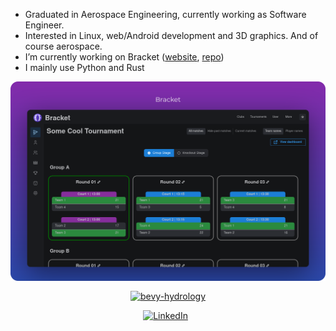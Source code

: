 - Graduated in Aerospace Engineering, currently working as Software Engineer.
- Interested in Linux, web/Android development and 3D graphics. And of course aerospace.
- I’m currently working on Bracket ([website](https://evroon.github.io/bracket), [repo](https://github.com/evroon/bracket))
- I mainly use Python and Rust

<p align="center">
  <a href="https://github.com/evroon/bracket">
    <img align="center" width="800" src="https://raw.githubusercontent.com/evroon/bracket/master/docs/content/img/bracket-screenshot-design.png" alt="bracket" />
  </a>
</p>
<p align="center">
  <a href="https://github.com/evroon/bevy-hydrology">
    <img align="center" width="800" src="https://github.com/evroon/bevy-hydrology/raw/master/misc/preview.gif" alt="bevy-hydrology" />
  </a>
</p>

<div align="center">

[![LinkedIn](https://skillicons.dev/icons?i=linkedin)](https://www.linkedin.com/in/evroon) &nbsp;

</div>
